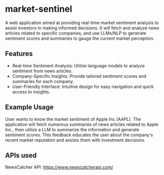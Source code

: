 # market-sentinel

A web application aimed at providing real-time market sentiment analysis to assist investors in making informed decisions. It will fetch and analyze news articles related to specific companies, and use LLMs/NLP to generate sentiment scores and summaries to gauge the current market perception.

## Features
- Real-time Sentiment Analysis: Utilize language models to analyze sentiment from news articles.
- Company-Specific Insights: Provide tailored sentiment scores and summaries for each company.
- User-Friendly Interface: Intuitive design for easy navigation and quick access to insights.

## Example Usage
User wants to know the market sentiment of Apple Inc (AAPL). The application will fetch numerous summaries of news articles related to Apple Inc., then utilize a LLM to summarize the information and generate sentiment scores. This feedback educates the user about the company's recent market reputation and assists them with investment decisions.


## APIs used
NewsCatcher API: https://www.newscatcherapi.com/
